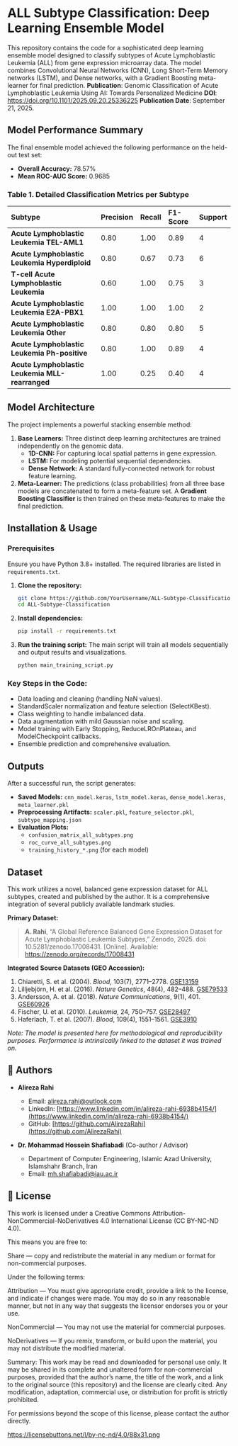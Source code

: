 # ALL Subtype Classification: Deep Learning Ensemble Model

This repository contains the code for a sophisticated deep learning ensemble model designed to classify subtypes of Acute Lymphoblastic Leukemia (ALL) from gene expression microarray data. The model combines Convolutional Neural Networks (CNN), Long Short-Term Memory networks (LSTM), and Dense networks, with a Gradient Boosting meta-learner for final prediction.
**Publication**: Genomic Classification of Acute Lymphoblastic Leukemia Using AI: Towards Personalized Medicine
**DOI**: https://doi.org/10.1101/2025.09.20.25336225
**Publication Date**: September 21, 2025.

##  Model Performance Summary

The final ensemble model achieved the following performance on the held-out test set:

- **Overall Accuracy:** 78.57%
- **Mean ROC-AUC Score:** 0.9685

### Table 1. Detailed Classification Metrics per Subtype

| Subtype | Precision | Recall | F1-Score | Support |
| :--- | :--- | :--- | :--- | :--- |
| **Acute Lymphoblastic Leukemia TEL-AML1** | 0.80 | 1.00 | 0.89 | 4 |
| **Acute Lymphoblastic Leukemia Hyperdiploid** | 0.80 | 0.67 | 0.73 | 6 |
| **T-cell Acute Lymphoblastic Leukemia** | 0.60 | 1.00 | 0.75 | 3 |
| **Acute Lymphoblastic Leukemia E2A-PBX1** | 1.00 | 1.00 | 1.00 | 2 |
| **Acute Lymphoblastic Leukemia Other** | 0.80 | 0.80 | 0.80 | 5 |
| **Acute Lymphoblastic Leukemia Ph-positive** | 0.80 | 1.00 | 0.89 | 4 |
| **Acute Lymphoblastic Leukemia MLL-rearranged** | 1.00 | 0.25 | 0.40 | 4 |

##  Model Architecture

The project implements a powerful stacking ensemble method:
1. **Base Learners:** Three distinct deep learning architectures are trained independently on the genomic data.
   - **1D-CNN:** For capturing local spatial patterns in gene expression.
   - **LSTM:** For modeling potential sequential dependencies.
   - **Dense Network:** A standard fully-connected network for robust feature learning.
2. **Meta-Learner:** The predictions (class probabilities) from all three base models are concatenated to form a meta-feature set. A **Gradient Boosting Classifier** is then trained on these meta-features to make the final prediction.

##  Installation & Usage

### Prerequisites
Ensure you have Python 3.8+ installed. The required libraries are listed in `requirements.txt`.

1. **Clone the repository:**
   ```bash
   git clone https://github.com/YourUsername/ALL-Subtype-Classification.git
   cd ALL-Subtype-Classification
   ```

2. **Install dependencies:**
   ```bash
   pip install -r requirements.txt
   ```

3. **Run the training script:**
   The main script will train all models sequentially and output results and visualizations.
   ```bash
   python main_training_script.py
   ```

### Key Steps in the Code:
- Data loading and cleaning (handling NaN values).
- StandardScaler normalization and feature selection (SelectKBest).
- Class weighting to handle imbalanced data.
- Data augmentation with mild Gaussian noise and scaling.
- Model training with Early Stopping, ReduceLROnPlateau, and ModelCheckpoint callbacks.
- Ensemble prediction and comprehensive evaluation.

##  Outputs

After a successful run, the script generates:
- **Saved Models:** `cnn_model.keras`, `lstm_model.keras`, `dense_model.keras`, `meta_learner.pkl`
- **Preprocessing Artifacts:** `scaler.pkl`, `feature_selector.pkl`, `subtype_mapping.json`
- **Evaluation Plots:**
  - `confusion_matrix_all_subtypes.png`
  - `roc_curve_all_subtypes.png`
  - `training_history_*.png` (for each model)

##  Dataset

This work utilizes a novel, balanced gene expression dataset for ALL subtypes, created and published by the author. It is a comprehensive integration of several publicly available landmark studies.

**Primary Dataset:**
> **A. Rahi**, “A Global Reference Balanced Gene Expression Dataset for Acute Lymphoblastic Leukemia Subtypes,” Zenodo, 2025. doi: 10.5281/zenodo.17008431. [Online]. Available: https://zenodo.org/records/17008431

**Integrated Source Datasets (GEO Accession):**
1.  Chiaretti, S. et al. (2004). *Blood*, 103(7), 2771–2778. [GSE13159](https://www.ncbi.nlm.nih.gov/geo/query/acc.cgi?acc=GSE13159)
2.  Lilljebjörn, H. et al. (2016). *Nature Genetics*, 48(4), 482–488. [GSE79533](https://www.ncbi.nlm.nih.gov/geo/query/acc.cgi?acc=GSE79533)
3.  Andersson, A. et al. (2018). *Nature Communications*, 9(1), 401. [GSE60926](https://www.ncbi.nlm.nih.gov/geo/query/acc.cgi?acc=GSE60926)
4.  Fischer, U. et al. (2010). *Leukemia*, 24, 750–757. [GSE28497](https://www.ncbi.nlm.nih.gov/geo/query/acc.cgi?acc=GSE28497)
5.  Haferlach, T. et al. (2007). *Blood*, 109(4), 1551–1561. [GSE3910](https://www.ncbi.nlm.nih.gov/geo/query/acc.cgi?acc=GSE3910)

*Note: The model is presented here for methodological and reproducibility purposes. Performance is intrinsically linked to the dataset it was trained on.*

## 👥 Authors

- **Alireza Rahi**
    - Email: [alireza.rahi@outlook.com](alireza.rahi@outlook.com)
    - LinkedIn: [https://www.linkedin.com/in/alireza-rahi-6938b4154/](https://www.linkedin.com/in/alireza-rahi-6938b4154/)
    - GitHub: [https://github.com/AlirezaRahi](https://github.com/AlirezaRahi)

- **Dr. Mohammad Hossein Shafiabadi** (Co-author / Advisor)
    - Department of Computer Engineering, Islamic Azad University, Islamshahr Branch, Iran
    - Email: [mh.shafiabadi@iau.ac.ir](mh.shafiabadi@iau.ac.ir)

## 📜 License

This work is licensed under a Creative Commons Attribution-NonCommercial-NoDerivatives 4.0 International License (CC BY-NC-ND 4.0).

This means you are free to:

Share — copy and redistribute the material in any medium or format for non-commercial purposes.

Under the following terms:

Attribution — You must give appropriate credit, provide a link to the license, and indicate if changes were made. You may do so in any reasonable manner, but not in any way that suggests the licensor endorses you or your use.

NonCommercial — You may not use the material for commercial purposes.

NoDerivatives — If you remix, transform, or build upon the material, you may not distribute the modified material.

Summary: This work may be read and downloaded for personal use only. It may be shared in its complete and unaltered form for non-commercial purposes, provided that the author’s name, the title of the work, and a link to the original source (this repository) and the license are clearly cited. Any modification, adaptation, commercial use, or distribution for profit is strictly prohibited.

For permissions beyond the scope of this license, please contact the author directly.

https://licensebuttons.net/l/by-nc-nd/4.0/88x31.png

